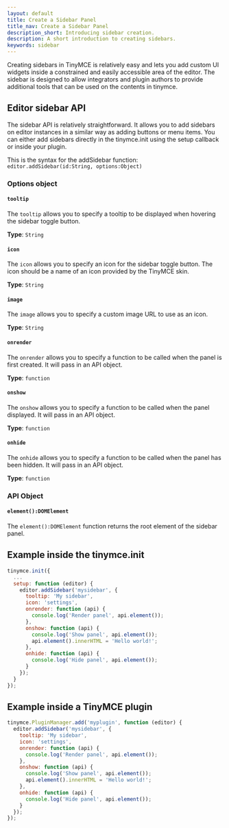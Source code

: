 ```yaml
---
layout: default
title: Create a Sidebar Panel
title_nav: Create a Sidebar Panel
description_short: Introducing sidebar creation.
description: A short introduction to creating sidebars.
keywords: sidebar
---
```


Creating sidebars in TinyMCE is relatively easy and lets you add custom UI widgets inside a constrained and easily accessible area of the editor. The sidebar is designed to allow integrators and plugin authors to provide additional tools that can be used on the contents in tinymce.

## Editor sidebar API

The sidebar API is relatively straightforward. It allows you to add sidebars on editor instances in a similar way as adding buttons or menu items. You can either add sidebars directly in the tinymce.init using the setup callback or inside your plugin.

This is the syntax for the addSidebar function: `editor.addSidebar(id:String, options:Object)`

### Options object

#### `tooltip`

The `tooltip` allows you to specify a tooltip to be displayed when hovering the sidebar toggle button.

**Type**: `String`

#### `icon`

The `icon` allows you to specify an icon for the sidebar toggle button. The icon should be a name of an icon provided by the TinyMCE skin.

**Type**: `String`

#### `image`

The `image` allows you to specify a custom image URL to use as an icon.

**Type**: `String`

#### `onrender`

The `onrender` allows you to specify a function to be called when the panel is first created. It will pass in an API object.

**Type**: `function`

#### `onshow`

The `onshow` allows you to specify a function to be called when the panel displayed. It will pass in an API object.

**Type**: `function`

#### `onhide`

The `onhide` allows you to specify a function to be called when the panel has been hidden. It will pass in an API  object.

**Type**: `function`

### API Object

#### `element():DOMElement`

The `element():DOMElement` function returns the root element of the sidebar panel.

## Example inside the tinymce.init

```js
tinymce.init({
  ...
  setup: function (editor) {
    editor.addSidebar('mysidebar', {
      tooltip: 'My sidebar',
      icon: 'settings',
      onrender: function (api) {
        console.log('Render panel', api.element());
      },
      onshow: function (api) {
        console.log('Show panel', api.element());
        api.element().innerHTML = 'Hello world!';
      },
      onhide: function (api) {
        console.log('Hide panel', api.element());
      }
    });
  }
});
```

## Example inside a TinyMCE plugin

```js
tinymce.PluginManager.add('myplugin', function (editor) {
  editor.addSidebar('mysidebar', {
    tooltip: 'My sidebar',
    icon: 'settings',
    onrender: function (api) {
      console.log('Render panel', api.element());
    },
    onshow: function (api) {
      console.log('Show panel', api.element());
      api.element().innerHTML = 'Hello world!';
    },
    onhide: function (api) {
      console.log('Hide panel', api.element());
    }
  });
});
```
